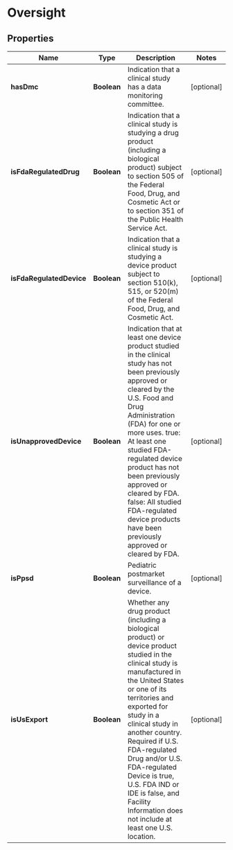 # Oversight

## Properties
Name | Type | Description | Notes
------------ | ------------- | ------------- | -------------
**hasDmc** | **Boolean** | Indication that a clinical study has a data monitoring committee. |  [optional]
**isFdaRegulatedDrug** | **Boolean** | Indication that a clinical study is studying a drug product (including a biological product) subject to section 505 of the Federal Food, Drug, and Cosmetic Act or to section 351 of the Public Health Service Act. |  [optional]
**isFdaRegulatedDevice** | **Boolean** | Indication that a clinical study is studying a device product subject to section 510(k), 515, or 520(m) of the Federal Food, Drug, and Cosmetic Act. |  [optional]
**isUnapprovedDevice** | **Boolean** | Indication that at least one device product studied in the clinical study has not been previously approved or cleared by the U.S. Food and Drug Administration (FDA) for one or more uses. true: At least one studied FDA-regulated device product has not been previously approved or cleared by FDA.  false: All studied FDA-regulated device products have been previously approved or cleared by FDA. |  [optional]
**isPpsd** | **Boolean** | Pediatric postmarket surveillance of a device. |  [optional]
**isUsExport** | **Boolean** | Whether any drug product (including a biological product) or device product studied in the clinical study is manufactured in the United States or one of its territories and exported for study in a clinical study in another country. Required if U.S. FDA-regulated Drug and/or U.S. FDA-regulated Device is true, U.S. FDA IND or IDE is false, and Facility Information does not include at least one U.S. location. |  [optional]
